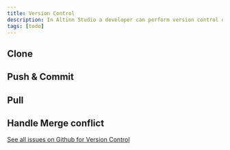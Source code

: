 ```yaml
---
title: Version Control
description: In Altinn Studio a developer can perform version control operation on the source code for the app
tags: [todo]
---
```


## Clone

## Push & Commit

## Pull

## Handle Merge conflict


[See all issues on Github for Version Control](https://github.com/Altinn/altinn-studio/issues?q=merge+conflict+label%3Aversion-control)